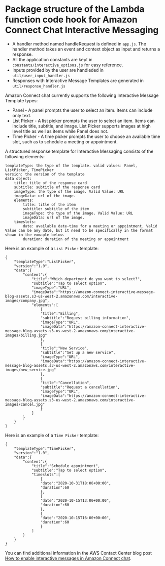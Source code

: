 # Package structure of the Lambda function code hook for Amazon Connect Chat Interactive Messaging

* A handler method named handleRequest is defined in `app.js`. The handler method takes an event and context object as input and returns a response.
* All the application constants are kept in `constants/interactive_options.js` for easy reference.
* Inputs provided by the user are handleded in `util/user_input_handler.js`
* Responses with Interactive Message Templates are generated in `util/response_handler.js`

Amazon Connect chat currently supports the following Interactive Message Template types:
* Panel - A panel prompts the user to select an item. Items can include only text.
* List Picker - A list picker prompts the user to select an item. Items can include title, subtitle, and image. List Picker supports images at high level title as well as items while Panel does not.
* Time Picker - A time picker prompts the user to choose an available time slot, such as to schedule a meeting or appointment.

 
A structured response template for Interactive Messaging consists of the following elements:

```
templateType: the type of the template. valid values: Panel, ListPicker, TimePicker
version: the version of the template
data object: 
    title: title of the response card
    subtitle: subtitle of the response card
    imageType: the type of the image. Valid Value: URL
    imageData: url of the image.
    elements:
        title: title of the item
        subtitle: subtitle of the item
        imageType: the type of the image. Valid Value: URL
        imageData: url of the image.
    timeslots: 
        date: available date-time for a meeting or appointment. Valid Value can be any date, but it need to be specifically in the format shown in the exmaple below.
        duration: duration of the meeting or appointment
```

Here is an example of a `List Picker` template:

```
{
    "templateType":"ListPicker",
    "version":"1.0",
    "data":{
        "content":{
            "title":"Which department do you want to select?",
            "subtitle":"Tap to select option",
            "imageType":"URL",
            "imageData":"https://amazon-connect-interactive-message-blog-assets.s3-us-west-2.amazonaws.com/interactive-images/company.jpg",
            "elements":[
                {
                "title":"Billing",
                "subtitle":"Request billing information",
                "imageType":"URL",
                "imageData":"https://amazon-connect-interactive-message-blog-assets.s3-us-west-2.amazonaws.com/interactive-images/billing.jpg"
                },
                {
                "title":"New Service",
                "subtitle":"Set up a new service",
                "imageType":"URL",
                "imageData":"https://amazon-connect-interactive-message-blog-assets.s3-us-west-2.amazonaws.com/interactive-images/new_service.jpg"
                },
                {
                "title":"Cancellation",
                "subtitle":"Request a cancellation",
                "imageType":"URL",
                "imageData":"https://amazon-connect-interactive-message-blog-assets.s3-us-west-2.amazonaws.com/interactive-images/cancel.jpg"
                }
            ]
        }
    }
}
``` 
Here is an example of a `Time Picker` template:

```
{
    "templateType":"TimePicker",
    "version":"1.0",
    "data":{
        "content":{
            "title":"Schedule appointment",
            "subtitle":"Tap to select option",
            "timeslots":[
                {
                "date":"2020-10-31T18:00+00:00",
                "duration":60
                },
                {
                "date":"2020-10-15T13:00+00:00",
                "duration":60
                },
                {
                "date":"2020-10-15T16:00+00:00",
                "duration":60
                }
            ]
        }
    }
}
``` 
 
You can find additional information in the AWS Contact Center blog post [How to enable interactive messages in Amazon Connect chat](https://aws.amazon.com/blogs/contact-center/).